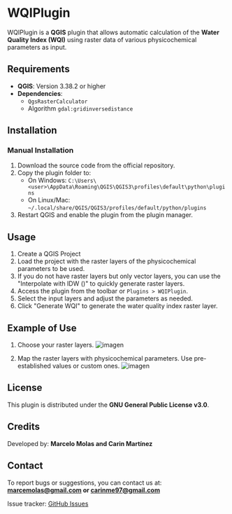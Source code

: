 # WQIPlugin

WQIPlugin is a **QGIS** plugin that allows automatic calculation of the **Water Quality Index (WQI)** using raster data of various physicochemical parameters as input.

## Requirements

- **QGIS**: Version 3.38.2 or higher
- **Dependencies**:
  - `QgsRasterCalculator`
  - Algorithm `gdal:gridinversedistance`

## Installation

### Manual Installation

1. Download the source code from the official repository.
2. Copy the plugin folder to:
   - On Windows: `C:\Users\<user>\AppData\Roaming\QGIS\QGIS3\profiles\default\python\plugins`  
   - On Linux/Mac: `~/.local/share/QGIS/QGIS3/profiles/default/python/plugins`
3. Restart QGIS and enable the plugin from the plugin manager.

## Usage

1. Create a QGIS Project
2. Load the project with the raster layers of the physicochemical parameters to be used.
3. If you do not have raster layers but only vector layers, you can use the "Interpolate with IDW ()" to quickly generate raster layers.
4. Access the plugin from the toolbar or `Plugins > WQIPlugin`.
5. Select the input layers and adjust the parameters as needed.
6. Click "Generate WQI" to generate the water quality index raster layer.

## Example of Use

1. Choose your raster layers.
![imagen](https://github.com/user-attachments/assets/058433ff-a401-4c8b-ae55-b84229ff08ad)

2. Map the raster layers with physicochemical parameters. Use pre-established values or custom ones.
![imagen](https://github.com/user-attachments/assets/137c294e-5b1b-4565-b7db-1f17a4d46e26)

## License

This plugin is distributed under the **GNU General Public License v3.0**.

## Credits

Developed by: **Marcelo Molas and Carin Martínez**

## Contact

To report bugs or suggestions, you can contact us at: **marcemolas@gmail.com or carinme97@gmail.com**

Issue tracker: [GitHub Issues](https://github.com/marcelomolas/wqi_plugin/issues)

